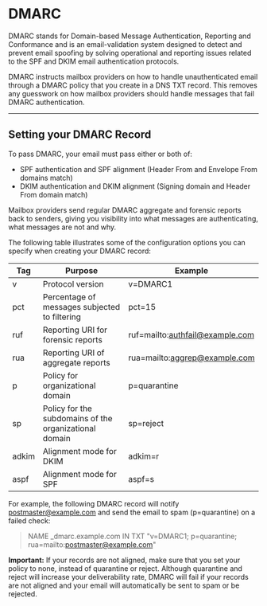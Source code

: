 # DMARC

DMARC stands for Domain-based Message Authentication, Reporting and Conformance and is an email-validation system designed to detect and prevent email spoofing by solving operational and reporting issues related to the SPF and DKIM email authentication protocols.

DMARC instructs mailbox providers on how to handle unauthenticated email through a DMARC policy that you create in a DNS TXT record. This removes any guesswork on how mailbox providers should handle messages that fail DMARC authentication.

****

## Setting your DMARC Record

To pass DMARC, your email must pass either or both of:

- SPF authentication and SPF alignment (Header From and Envelope From domains match)
- DKIM authentication and DKIM alignment (Signing domain and Header From domain match)

Mailbox providers send regular DMARC aggregate and forensic reports back to senders, giving you visibility into what messages are authenticating, what messages are not and why.

The following table illustrates some of the configuration options you can specify when creating your DMARC record:


Tag | Purpose | Example
---------|----------|---------
 v | Protocol version | v=DMARC1
 pct | Percentage of messages subjected to filtering | pct=15
 ruf | Reporting URI for forensic reports | ruf=mailto:authfail@example.com
 rua | Reporting URI of aggregate reports | rua=mailto:aggrep@example.com
 p | Policy for organizational domain | p=quarantine
 sp | Policy for the subdomains of the organizational domain | sp=reject
 adkim | Alignment mode for DKIM | adkim=r
 aspf | Alignment mode for SPF | aspf=s


For example, the following DMARC record will notify postmaster@example.com and send the email to spam (p=quarantine) on a failed check:

> NAME _dmarc.example.com IN TXT  "v=DMARC1; p=quarantine; rua=mailto:postmaster@example.com"

**Important:** If your records are not aligned, make sure that you set your policy to none, instead of quarantine or reject. Although quarantine and reject will increase your deliverability rate, DMARC will fail if your records are not aligned and your email will automatically be sent to spam or be rejected.
